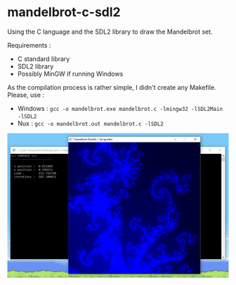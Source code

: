 # mandelbrot-c-sdl2

Using the C language and the SDL2 library to draw the Mandelbrot set.

Requirements :

*   C standard library
*   SDL2 library
*   Possibly MinGW if running Windows

As the compilation process is rather simple, I didn't create any Makefile.
Please, use :

*   Windows : `gcc -o mandelbrot.exe mandelbrot.c -lmingw32 -lSDL2Main -lSDL2`
*   Nux : `gcc -o mandelbrot.out mandelbrot.c -lSDL2`

![screenshot](screenshot.png)
